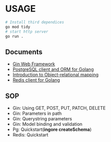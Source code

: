 # USAGE

```bash
# Install third dependices
go mod tidy
# start http server
go run .
```

## Documents

- [Gin Web Framework](https://github.com/gin-gonic/gin)
- [PostgreSQL client and ORM for Golang](https://github.com/go-pg/pg)
- [Introduction to Object-relational mapping](https://pg.uptrace.dev/orm/intro/)
- [Redis client for Golang](https://github.com/go-redis/redis)

## SOP

- Gin: Using GET, POST, PUT, PATCH, DELETE
- Gin: Parameters in path
- Gin: Querystring parameters
- Gin: Model binding and validation
- Pg: Quickstart(**ingore createSchema**)
- Redis: Quickstart
